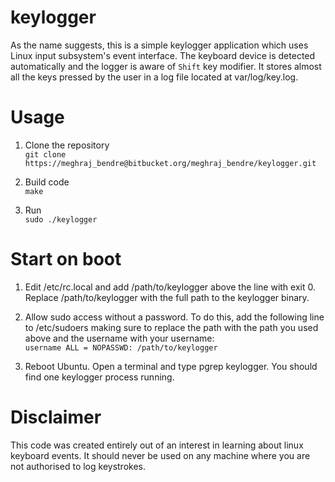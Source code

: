 # keylogger

As the name suggests, this is a simple keylogger application which uses Linux input subsystem's event interface. The keyboard device is detected automatically and the logger is aware of `Shift` key modifier. It stores almost all the keys pressed by the user in a log file located at var/log/key.log.

# Usage

1. Clone the repository  
`git clone https://meghraj_bendre@bitbucket.org/meghraj_bendre/keylogger.git`  
  
2. Build code  
`make`  
  
3. Run  
`sudo ./keylogger`  
  
# Start on boot  

1. Edit /etc/rc.local and add /path/to/keylogger above the line with exit 0. Replace /path/to/keylogger with the full path to the keylogger binary.

2. Allow sudo access without a password. To do this, add the following line to /etc/sudoers making sure to replace the path with the path you used above and the username with your username:  
`username ALL = NOPASSWD: /path/to/keylogger`  
3. Reboot Ubuntu. Open a terminal and type pgrep keylogger. You should find one keylogger process running.

# Disclaimer

This code was created entirely out of an interest in learning about linux keyboard events. It should never be used on any machine where you are not authorised to log keystrokes.